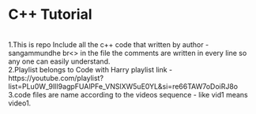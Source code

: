 # C++ Tutorial 
<br>
1.This is repo Include all the c++ code that written by author - sangammundhe
br<>
in the file the comments are written in every line so any one can easily understand.
<br>
2.Playlist belongs to  Code with Harry
playlist link - https://youtube.com/playlist?list=PLu0W_9lII9agpFUAlPFe_VNSlXW5uE0YL&si=re66TAW7oDoiRJ8o
<br>
3.code files are name according to the videos sequence - like vid1 means video1.

